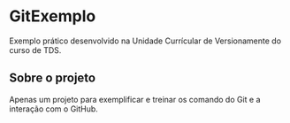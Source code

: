# GitExemplo

Exemplo prático desenvolvido na Unidade Currícular de Versionamente do curso de TDS.

## Sobre o projeto

Apenas um projeto para exemplificar e treinar os comando do Git e a interação com o GitHub.

